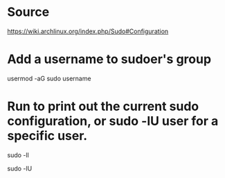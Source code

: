 
# Source

https://wiki.archlinux.org/index.php/Sudo#Configuration

# Add a username to sudoer's group 

usermod -aG sudo username

# Run  to print out the current sudo configuration, or sudo -lU user for a specific user.

sudo -ll 

sudo -lU 
